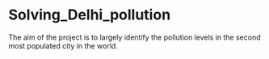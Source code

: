 # Solving_Delhi_pollution
The aim of the project is to largely identify the pollution levels in the second most populated city in the world.
